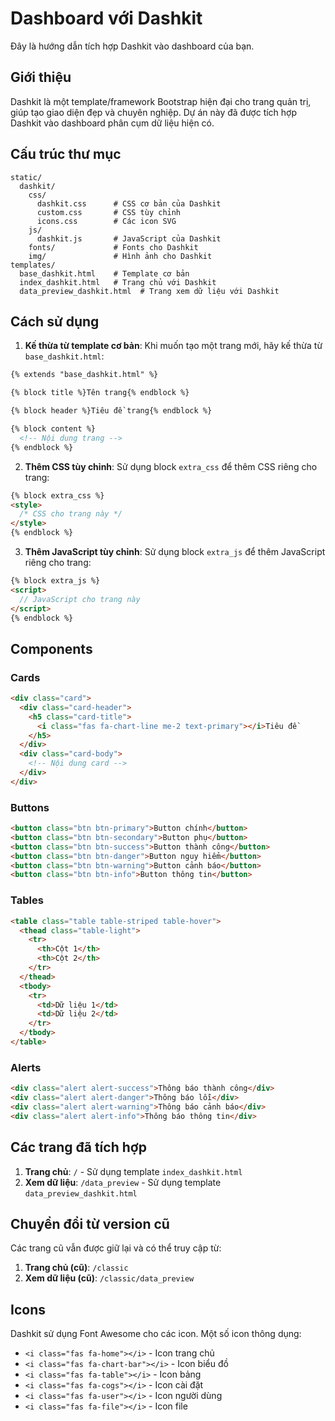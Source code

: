 # Dashboard với Dashkit

Đây là hướng dẫn tích hợp Dashkit vào dashboard của bạn.

## Giới thiệu

Dashkit là một template/framework Bootstrap hiện đại cho trang quản trị, giúp tạo giao diện đẹp và chuyên nghiệp. Dự án này đã được tích hợp Dashkit vào dashboard phân cụm dữ liệu hiện có.

## Cấu trúc thư mục

```
static/
  dashkit/
    css/
      dashkit.css      # CSS cơ bản của Dashkit
      custom.css       # CSS tùy chỉnh
      icons.css        # Các icon SVG
    js/
      dashkit.js       # JavaScript của Dashkit
    fonts/             # Fonts cho Dashkit
    img/               # Hình ảnh cho Dashkit
templates/
  base_dashkit.html    # Template cơ bản
  index_dashkit.html   # Trang chủ với Dashkit
  data_preview_dashkit.html  # Trang xem dữ liệu với Dashkit
```

## Cách sử dụng

1. **Kế thừa từ template cơ bản**: Khi muốn tạo một trang mới, hãy kế thừa từ `base_dashkit.html`:

```html
{% extends "base_dashkit.html" %}

{% block title %}Tên trang{% endblock %}

{% block header %}Tiêu đề trang{% endblock %}

{% block content %}
  <!-- Nội dung trang -->
{% endblock %}
```

2. **Thêm CSS tùy chỉnh**: Sử dụng block `extra_css` để thêm CSS riêng cho trang:

```html
{% block extra_css %}
<style>
  /* CSS cho trang này */
</style>
{% endblock %}
```

3. **Thêm JavaScript tùy chỉnh**: Sử dụng block `extra_js` để thêm JavaScript riêng cho trang:

```html
{% block extra_js %}
<script>
  // JavaScript cho trang này
</script>
{% endblock %}
```

## Components

### Cards

```html
<div class="card">
  <div class="card-header">
    <h5 class="card-title">
      <i class="fas fa-chart-line me-2 text-primary"></i>Tiêu đề
    </h5>
  </div>
  <div class="card-body">
    <!-- Nội dung card -->
  </div>
</div>
```

### Buttons

```html
<button class="btn btn-primary">Button chính</button>
<button class="btn btn-secondary">Button phụ</button>
<button class="btn btn-success">Button thành công</button>
<button class="btn btn-danger">Button nguy hiểm</button>
<button class="btn btn-warning">Button cảnh báo</button>
<button class="btn btn-info">Button thông tin</button>
```

### Tables

```html
<table class="table table-striped table-hover">
  <thead class="table-light">
    <tr>
      <th>Cột 1</th>
      <th>Cột 2</th>
    </tr>
  </thead>
  <tbody>
    <tr>
      <td>Dữ liệu 1</td>
      <td>Dữ liệu 2</td>
    </tr>
  </tbody>
</table>
```

### Alerts

```html
<div class="alert alert-success">Thông báo thành công</div>
<div class="alert alert-danger">Thông báo lỗi</div>
<div class="alert alert-warning">Thông báo cảnh báo</div>
<div class="alert alert-info">Thông báo thông tin</div>
```

## Các trang đã tích hợp

1. **Trang chủ**: `/` - Sử dụng template `index_dashkit.html`
2. **Xem dữ liệu**: `/data_preview` - Sử dụng template `data_preview_dashkit.html`

## Chuyển đổi từ version cũ

Các trang cũ vẫn được giữ lại và có thể truy cập từ:

1. **Trang chủ (cũ)**: `/classic`
2. **Xem dữ liệu (cũ)**: `/classic/data_preview`

## Icons

Dashkit sử dụng Font Awesome cho các icon. Một số icon thông dụng:

- `<i class="fas fa-home"></i>` - Icon trang chủ
- `<i class="fas fa-chart-bar"></i>` - Icon biểu đồ
- `<i class="fas fa-table"></i>` - Icon bảng
- `<i class="fas fa-cogs"></i>` - Icon cài đặt
- `<i class="fas fa-user"></i>` - Icon người dùng
- `<i class="fas fa-file"></i>` - Icon file
